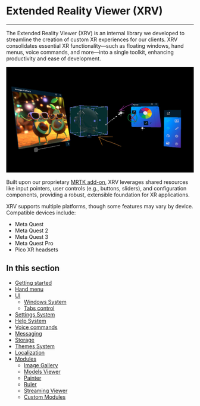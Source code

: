 # Extended Reality Viewer (XRV)

---

The Extended Reality Viewer (XRV) is an internal library we developed to streamline the creation of custom XR experiences for our clients. XRV consolidates essential XR functionality—such as floating windows, hand menus, voice commands, and more—into a single toolkit, enhancing productivity and ease of development.

![XRV main image](images/main.jpg)

Built upon our proprietary [MRTK add-on](../mrtk/index.md), XRV leverages shared resources like input pointers, user controls (e.g., buttons, sliders), and configuration components, providing a robust, extensible foundation for XR applications.

XRV supports multiple platforms, though some features may vary by device. Compatible devices include:
- Meta Quest
- Meta Quest 2
- Meta Quest 3
- Meta Quest Pro
- Pico XR headsets

## In this section

- [Getting started](getting_started.md)
- [Hand menu](hand_menu.md)
- [UI](ui/index.md)
  - [Windows System](ui/windows_system.md)
  - [Tabs control](ui/tabs_control.md)
- [Settings System](settings_system.md)
- [Help System](help_system.md)
- [Voice commands](voice_commands.md)
- [Messaging](messaging.md)
- [Storage](storage.md)
- [Themes System](themes.md)
- [Localization](localization.md)
- [Modules](modules/index.md)
  - [Image Gallery](modules/imageGallery/index.md)
  - [Models Viewer](modules/modelViewer/index.md)
  - [Painter](modules/painter/index.md)
  - [Ruler](modules/ruler/index.md)
  - [Streaming Viewer](modules/streamingviewer/index.md)
  - [Custom Modules](modules/customModule/index.md)